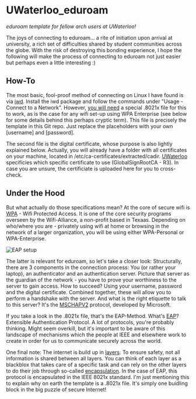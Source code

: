 # UWaterloo_eduroam
_eduroam template for fellow arch users at UWaterloo!_


The joys of connecting to eduroam... a rite of initiation upon arrival at university, a rich set of difficulties shared by student communities across the globe. With the risk of destroying this bonding experience, I hope the following will make the process of connecting to eduroam not just easier but perhaps even a little interesting :)

## How-To
The most basic, fool-proof method of connecting on Linux I have found is via [iwd](https://wiki.archlinux.org/title/Iwd). Install the iwd package and follow the commands under "Usage - Connect to a Network". However, [you will need](https://wiki.archlinux.org/title/Iwd#eduroam) a special .8021x file for this to work, as is the case for any wifi set-up using WPA Enterprise (see below for some details behind this perhaps cryptic term). This file is precisely the template in this Git repo. Just replace the placeholders with your own [username] and [password].

The second file is the digital certificate, whose purpose is also lightly explained below. Actually, you will already have a folder with all certificates on your machine, located in /etc/ca-certificates/extracted/cadir. [UWaterloo](https://uwaterloo.atlassian.net/wiki/spaces/ISTKB/pages/262012990/Connecting+to+Eduroam+-+General+Overview) specificies which specific certificate to use (GlobalSignRootCA - R3). In case you are unsure, the certificiate is uploaded here for you to cross-check.

## Under the Hood
But what actually do those specifications mean? At the core of secure wifi is [WPA](https://en.wikipedia.org/wiki/Wi-Fi_Protected_Access) - Wifi Protected Access. It is one of the core security programs overseen by the Wifi-Alliance, a non-profit based in Texaas. Depending on who/where you are - privately using wifi at home or browsing in the network of a larger organization, you will be using either WPA-Personal or WPA-Enterprise. 

<img title="EAP setup" alt="EAP setup" src="./8021.X_wired_protocols.png">

The latter is relevant for eduroam, so let's take a closer look: Structurally, there are 3 components in the connection process: You (or rather your laptop), an authenticator and an authentication server. Picture that server as the guardian of the network - you have to prove your worthiness to the server to gain access. How to succeed? Using your username, password and the digital certificate. Combined together, these will allow you to perform a handshake with the server. And what is the right etiquette to talk to this server? It's the [MSCHAPV2](https://docs.microsoft.com/en-us/openspecs/windows_protocols/ms-chap/4740bf05-db7e-4542-998f-5a4478768438) protocol, developed by Microsoft. 

If you take a look in the .8021x file, that's the EAP-Method. What's [EAP](https://en.wikipedia.org/wiki/Extensible_Authentication_Protocol)? Extensible Authentication Protocol. A lot of protocols, you're probably thinking. Might seem overkill, but it's important to be aware of this landscape of mechanisms which the people at IEEE and elsewhere work to create in order for us to communicate securely across the world.

One final note: The internet is build up in [layers](https://en.wikipedia.org/wiki/Internet_layer). To ensure safety, not all information is shared between all layers. You can think of each layer as a blackblox that takes care of a specific task and can rely on the other layers to do their job through so-called [encapsulation](https://en.wikipedia.org/wiki/Encapsulation_(networking)). In the case of EAP, this protocol is encapsulated in the IEEE 8021x standard. I'm just mentioning this to explain why on earth the template is a .8021x file. It's simply one buidling block in the big puzzle of secure Internet!
